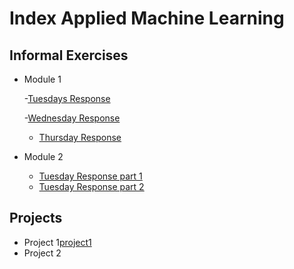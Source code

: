 # Index Applied Machine Learning

## Informal Exercises
- Module 1
  
  -[Tuesdays Response](tues1.md)
  
  -[Wednesday Response](wed1.md)
  - [Thursday Response](thur1.md)

  
- Module 2
  - [Tuesday Response part 1](projects/week2/tue2.md)
  - [Tuesday Response part 2](projects/week2/tue2_part2.md)



## Projects

- Project 1[project1](projects/project1/project1_revised.md)
- Project 2